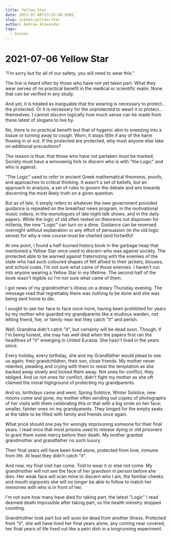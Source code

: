 ```yaml
---
title: Yellow Star
date: 2021-07-06T23:55:49.690Z
slug: scenes/yellow-star
author: Andrew Alexander
tags:
  - Scenes
---
```


# 2021-07-06 Yellow Star

"I'm sorry but for all of our safety, you will need to wear this."

The line is heard often by those who have not yet taken part. What they wear serves of no practical benefit in the medical or scientific realm. None that can be verified in any study.

And yet, it is treated as inarguable that the wearing is necessary to protect.. the protected. Or it is necessary for the unprotected to weart it to protect... themselves. I cannot discern logically how much sense can be made from these latest of slogans to live by.

No, there is no practical benefit lest that of hygenic akin to sneezing into a tissue or turning away to cough. Worn, it stops little if any of the harm flowing in or out. If the protected are protected, why must anyone else take on additional precautions?

The reason is thus: that those who have not partaken must be marked. Society must have a winnowing fork to discern who is with "the Logic" and who is against.

"The Logic" used to refer to ancient Greek mathematical theorems, proofs, and approaches to critical thinking. It wasn't a set of beliefs, but an approach to analysis, a set of rules to govern the debate and aim towards discerning the most likely truth on a given question.

But as of late, it simply refers to whatever the new government provided guidance is repeated on the breakfast news program, in the motivational music videos, in the monologues of late night talk shows, and in the daily papers. While the logic of old often rested on theorems not disproven for millenia, the new "Logic" can turn on a dime. Guidance can be reversed overnight without explanation or any effort of persuasion (in the old logic sense) for why a new course must be charted (and fortwith)!

At one point, I found a half-burned history book in the garbage heap that mentioned a Yellow Star once used to discern who was against society. The protected able to be warned against fraternizing with the enemies of the state who had such coloured shapes of felt afixed to their jackets, blouses, and school coats. I'm not sure what came of those enemies. I haven't run into anyone wearing a Yellow Star in my lifetime. The second half of the book wasn't legible so I'm not sure what came of them.

I got news of my grandmother's illness on a dreary Thursday evening. The message read that regrettably there was nothing to be done and she was being sent home to die.

I sought to see her face to face once more, having been prohibited for years by my mother who guarded my grandparents like a studious warden, not letting friend, foe, or family near lest they catch "it" and perish.

Well, Grandma didn't catch "it", but certainly will be dead soon. Though, if I'm being honest, she may has well died when the papers first ran the headlines of "it" emerging in United Eurasia. She hasn't lived in the years since.

Every holiday, every birthday, she and my Grandfather would plead to see us again; their grandchildren, their son, close friends. My mother never relented, pleading and crying with them to resist the temptation as she backed away slowly and locked them away. Not ones for conflict, they obliged. And us not ones for conflict, didn't fight my mother as she oft claimed the moral highground of protecting my grandparents.

And so, birthdays came and went, Spring Solstice, Winter Solstice, new moons come and gone, my mother often sending out copies of photographs of her visits with them celebrating this or that with a big smile on her face; smaller, fainter ones on my grandparents.
They longed for the empty seats at the table to be filled with family and friends once again.

What price should one pay for wrongly imprisoning someone for their final years. I read once that most prisons used to release dying or old prisoners to grant them some mercy before their death. My mother granted grandmother and grandfather no such luxury.

Their final years will have been lived alone, protected from love, immune from life. At least they didn't catch "it".

And now, my final visit has come. Told to wear it or else not come. My grandmother will not see the face of her grandson in person before she dies. Her weak face will scan mine to discern who I am, the familiar cheeks and mouth signposts she will no longer be able to follow to match her memories with who is in front of her.

I'm not sure how many have died for taking part, the latest "Logic" I read deemed death impossible after taking part, so the health ministry stopped counting.

Grandmother took part but will soon be dead from another illness. Protected from "it", she will have lived her final years alone, any coming near covered, her final years of life lived out like a petri dish in a longrunning experiment.

